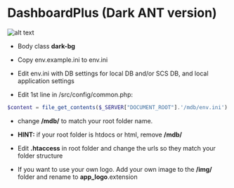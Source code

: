 # DashboardPlus (Dark ANT version)
![alt text](https://raw.github.com/MillieOfzo/DashboardPlus/blob/ANT-DB-dark/img/app_logo.png)

- Body class **dark-bg**

- Copy env.example.ini to env.ini
- Edit env.ini with DB settings for local DB and/or SCS DB, and local application settings
- Edit 1st line in /src/config/common.php:
 ```php
 $content = file_get_contents($_SERVER["DOCUMENT_ROOT"].'/mdb/env.ini')
 ```
- change **/mdb/** to match your root folder name.
- **HINT:** if your root folder is htdocs or html, remove **/mdb/**

- Edit **.htaccess** in root folder and change the urls so they match your folder structure
- If you want to use your own logo. Add your own image to the **/img/** folder and rename to **app_logo**.extension 

